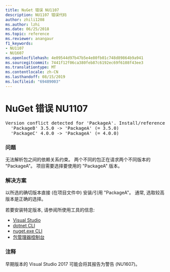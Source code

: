 ```yaml
---
title: NuGet 错误 NU1107
description: NU1107 错误代码
author: zhili1208
ms.author: lzhi
ms.date: 06/25/2018
ms.topic: reference
ms.reviewer: anangaur
f1_keywords:
- NU1107
- NU1607
ms.openlocfilehash: 4e09544d97b47b5e4e80fb01c748d89864b9a941
ms.sourcegitcommit: 7441f12f06ca380feb87c6192ec69f6108f43ee3
ms.translationtype: MT
ms.contentlocale: zh-CN
ms.lasthandoff: 08/15/2019
ms.locfileid: "69489003"
---
```

# <a name="nuget-error-nu1107"></a>NuGet 错误 NU1107

<pre>Version conflict detected for 'PackageA'. Install/reference 'PackageA' v4.0.0 directly to resolve this issue.<br/>  'PackageB' 3.5.0 -> 'PackageA' (= 3.5.0)<br/>  'PackageC' 4.0.0 -> 'PackageA' (= 4.0.0)</pre>

### <a name="issue"></a>问题
无法解析包之间的依赖关系约束。 两个不同的包正在请求两个不同版本的 "PackageA"。 项目需要选择要使用的 "PackageA" 版本。

### <a name="solution"></a>解决方案
以所选的确切版本直接 (在项目文件中) 安装/引用 "PackageA"。
通常, 选取较高版本是正确的选择。

若要安装特定版本, 请参阅所使用工具的信息:

- [Visual Studio](../../consume-packages/install-use-packages-visual-studio.md#update-a-package)
- [dotnet CLI](/dotnet/core/tools/dotnet-add-package)
- [nuget.exe CLI](../../consume-packages/install-use-packages-nuget-cli.md#install-a-specific-version-of-a-package)
- [包管理器控制台](../ps-reference/ps-ref-install-package.md)

### <a name="note"></a>注释
早期版本的 Visual Studio 2017 可能会将其报告为警告 (NU1607)。
